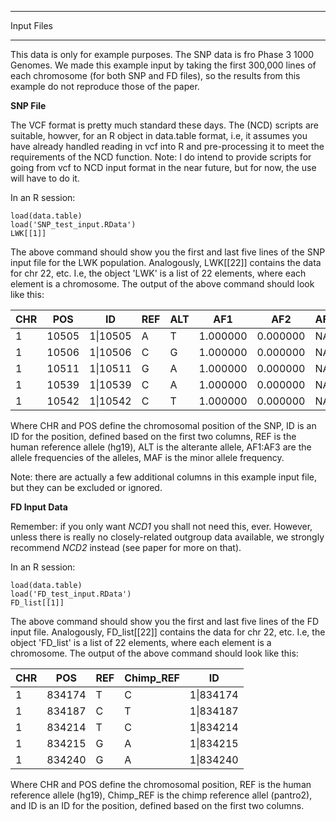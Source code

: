 *************
Input Files
*************


This data is only for example purposes. The SNP data is fro Phase 3 1000 Genomes. We made this example input by taking the first 300,000 lines of each chromosome (for both SNP and FD files), so the results from this example do not reproduce those of the paper.

**SNP File**

The VCF format is pretty much standard these days. The (NCD) scripts are suitable, howver, for an R object in data.table format, i.e, it assumes you have already handled reading in vcf into R and pre-processing it to meet the requirements of the NCD function.
Note: I do intend to provide scripts for going from vcf to NCD input format in the near future, but for now, the use will have to do it.

In an R session:

```
load(data.table)
load('SNP_test_input.RData')
LWK[[1]]
```

The above command should show you the first and last five lines of the SNP input file for the LWK population. Analogously, LWK[[22]] contains the data for chr 22, etc. I.e, the object 'LWK' is a list of 22 elements, where each element is a chromosome. 
The output of the above command should look like this:



| CHR | POS | ID  | REF | ALT | AF1 | AF2 | AF3 | MAF |
| --- | --- | --  | --- | --- | --- | --- | --- | --- |
|1 | 10505  | 1\|10505 | A | T | 1.000000 | 0.000000 | NA | 0.000000 |
|1 | 10506  | 1\|10506 | C | G | 1.000000 | 0.000000 | NA | 0.000000 |
|1 | 10511  | 1\|10511 | G | A | 1.000000 | 0.000000 | NA | 0.000000 |
|1 | 10539  | 1\|10539 | C | A | 1.000000 | 0.000000 | NA | 0.000000 |
|1 | 10542  | 1\|10542 | C | T | 1.000000 | 0.000000 | NA | 0.000000 |

Where CHR and POS define the chromosomal position of the SNP, ID is an ID for the position, defined based on the first two columns, REF is the human reference allele (hg19), ALT is the alterante allele, AF1:AF3 are the allele frequencies of the alleles, MAF is the minor allele frequency.

Note: there are actually a few additional columns in this example input file, but they can be excluded or ignored.

**FD Input Data**

Remember: if you only want *NCD1* you shall not need this, ever. However, unless there is really no closely-related outgroup data available, we strongly recommend *NCD2* instead (see paper for more on that).

In an R session:


```
load(data.table)
load('FD_test_input.RData')
FD_list[[1]]
```

The above command should show you the first and last five lines of the FD input file. Analogously, FD_list[[22]] contains the data for chr 22, etc. I.e, the object 'FD_list' is a list of 22 elements, where each element is a chromosome.
The output of the above command should look like this:


| CHR |POS | REF | Chimp_REF | ID |
| --- | -- | --- | --------- | -- |
|1 | 834174 | T  | C | 1\|834174 |
|1 | 834187 | C  | T | 1\|834187 |
|1 | 834214 | T  | C | 1\|834214 |
|1 | 834215 | G  | A | 1\|834215 |
|1 | 834240 | G  | A | 1\|834240 |

Where CHR and POS define the chromosomal position, REF is the human reference allele (hg19), Chimp_REF is the chimp reference allel (pantro2), and ID is an ID for the position, defined based on the first two columns.

